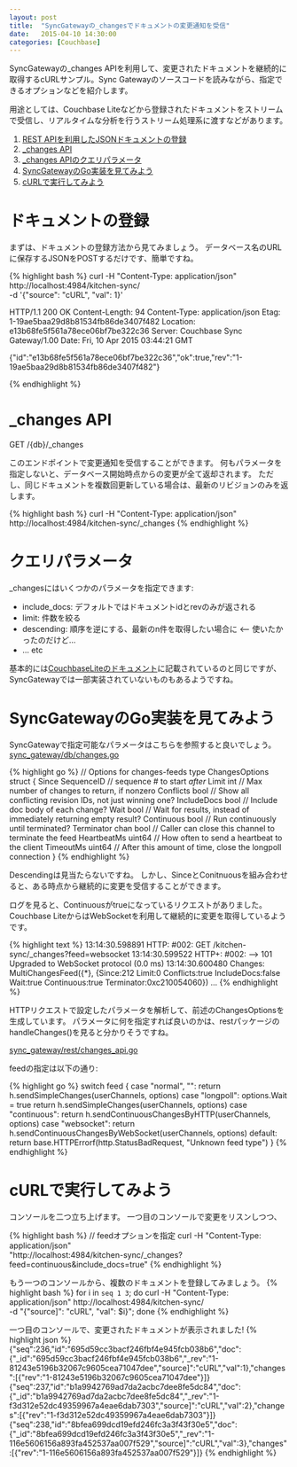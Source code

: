 ```yaml
---
layout: post
title:  "SyncGatewayの_changesでドキュメントの変更通知を受信"
date:   2015-04-10 14:30:00
categories: [Couchbase]
---
```


SyncGatewayの_changes APIを利用して、変更されたドキュメントを継続的に取得するcURLサンプル。Sync Gatewayのソースコードを読みながら、指定できるオプションなどを紹介します。

用途としては、Couchbase Liteなどから登録されたドキュメントをストリームで受信し、リアルタイムな分析を行うストリーム処理系に渡すなどがあります。

1. <a href="#step-1">REST APIを利用したJSONドキュメントの登録</a>
2. <a href="#step-2">_changes API</a>
3. <a href="#step-3">_changes APIのクエリパラメータ</a>
4. <a href="#step-4">SyncGatewayのGo実装を見てみよう</a>
5. <a href="#step-5">cURLで実行してみよう</a>

<a id="step-1"></a>

# ドキュメントの登録

まずは、ドキュメントの登録方法から見てみましょう。
データベース名のURLに保存するJSONをPOSTするだけです、簡単ですね。

{% highlight bash %}
curl -H "Content-Type: application/json" http://localhost:4984/kitchen-sync/ \
 -d '{"source": "cURL", "val": 1}'

HTTP/1.1 200 OK
Content-Length: 94
Content-Type: application/json
Etag: 1-19ae5baa29d8b81534fb86de3407f482
Location: e13b68fe5f561a78ece06bf7be322c36
Server: Couchbase Sync Gateway/1.00
Date: Fri, 10 Apr 2015 03:44:21 GMT

{"id":"e13b68fe5f561a78ece06bf7be322c36","ok":true,"rev":"1-19ae5baa29d8b81534fb86de3407f482"}

{% endhighlight %}

<a id="step-2"></a>

# _changes API

GET \/{db}\/_changes

このエンドポイントで変更通知を受信することができます。
何もパラメータを指定しないと、データベース開始時点からの変更が全て返却されます。
ただし、同じドキュメントを複数回更新している場合は、最新のリビジョンのみを返します。

{% highlight bash %}
curl -H "Content-Type: application/json" http://localhost:4984/kitchen-sync/_changes
{% endhighlight %}


<a id="step-3"></a>

# クエリパラメータ

_changesにはいくつかのパラメータを指定できます:

- include_docs: デフォルトではドキュメントidとrevのみが返される
- limit: 件数を絞る
- descending: 順序を逆にする、最新のn件を取得したい場合に <-- 使いたかったのだけど...
- ... etc

基本的には[CouchbaseLiteのドキュメント](http://developer.couchbase.com/mobile/develop/references/couchbase-lite/rest-api/database/get-changes/index.html)に記載されているのと同じですが、SyncGatewayでは一部実装されていないものもあるようですね。

<a id="step-4"></a>

# SyncGatewayのGo実装を見てみよう

SyncGatewayで指定可能なパラメータはこちらを参照すると良いでしょう。
[sync_gateway/db/changes.go](https://github.com/couchbase/sync_gateway/blob/master/src/github.com/couchbase/sync_gateway/db/changes.go)


{% highlight go %}
// Options for changes-feeds
type ChangesOptions struct {
	Since       SequenceID // sequence # to start _after_
	Limit       int        // Max number of changes to return, if nonzero
	Conflicts   bool       // Show all conflicting revision IDs, not just winning one?
	IncludeDocs bool       // Include doc body of each change?
	Wait        bool       // Wait for results, instead of immediately returning empty result?
	Continuous  bool       // Run continuously until terminated?
	Terminator  chan bool  // Caller can close this channel to terminate the feed
	HeartbeatMs uint64     // How often to send a heartbeat to the client
	TimeoutMs   uint64     // After this amount of time, close the longpoll connection
}
{% endhighlight %}

Descendingは見当たらないですね。
しかし、SinceとConitnuousを組み合わせると、ある時点から継続的に変更を受信することができます。

ログを見ると、Continuousがtrueになっているリクエストがありました。Couchbase LiteからはWebSocketを利用して継続的に変更を取得しているようです。

{% highlight text %}
13:14:30.598891 HTTP:  #002: GET /kitchen-sync/_changes?feed=websocket
13:14:30.599522 HTTP+: #002:     --> 101 Upgraded to WebSocket protocol  (0.0 ms)
13:14:30.600480 Changes: MultiChangesFeed({*}, {Since:212 Limit:0 Conflicts:true IncludeDocs:false Wait:true Continuous:true Terminator:0xc210054060}) ...
{% endhighlight %}

HTTPリクエストで設定したパラメータを解析して、前述のChangesOptionsを生成しています。
パラメータに何を指定すれば良いのかは、restパッケージのhandleChanges()を見ると分かりそうですね。

[sync_gateway/rest/changes_api.go](https://github.com/couchbase/sync_gateway/blob/master/src/github.com/couchbase/sync_gateway/rest/changes_api.go)


feedの指定は以下の通り:

{% highlight go %}
	switch feed {
	case "normal", "":
		return h.sendSimpleChanges(userChannels, options)
	case "longpoll":
		options.Wait = true
		return h.sendSimpleChanges(userChannels, options)
	case "continuous":
		return h.sendContinuousChangesByHTTP(userChannels, options)
	case "websocket":
		return h.sendContinuousChangesByWebSocket(userChannels, options)
	default:
		return base.HTTPErrorf(http.StatusBadRequest, "Unknown feed type")
	}
{% endhighlight %}

<a id="step-5"></a>

# cURLで実行してみよう

コンソールを二つ立ち上げます。
一つ目のコンソールで変更をリスンしつつ、

{% highlight bash %}
// feedオプションを指定
curl -H "Content-Type: application/json" \
  "http://localhost:4984/kitchen-sync/_changes?feed=continuous&include_docs=true"
{% endhighlight %}


もう一つのコンソールから、複数のドキュメントを登録してみましょう。
{% highlight bash %}
for i in `seq 1 3`;
do
  curl -H "Content-Type: application/json" http://localhost:4984/kitchen-sync/ \
    -d "{\"source]\": \"cURL\", \"val\": $i}";
done
{% endhighlight %}

一つ目のコンソールで、変更されたドキュメントが表示されました!
{% highlight json %}
{"seq":236,"id":"695d59cc3bacf246fbf4e945fcb038b6","doc":{"_id":"695d59cc3bacf246fbf4e945fcb038b6","_rev":"1-81243e5196b32067c9605cea71047dee","source]":"cURL","val":1},"changes":[{"rev":"1-81243e5196b32067c9605cea71047dee"}]}
{"seq":237,"id":"b1a9942769ad7da2acbc7dee8fe5dc84","doc":{"_id":"b1a9942769ad7da2acbc7dee8fe5dc84","_rev":"1-f3d312e52dc49359967a4eae6dab7303","source]":"cURL","val":2},"changes":[{"rev":"1-f3d312e52dc49359967a4eae6dab7303"}]}
{"seq":238,"id":"8bfea699dcd19efd246fc3a3f43f30e5","doc":{"_id":"8bfea699dcd19efd246fc3a3f43f30e5","_rev":"1-116e5606156a893fa452537aa007f529","source]":"cURL","val":3},"changes":[{"rev":"1-116e5606156a893fa452537aa007f529"}]}
{% endhighlight %}


